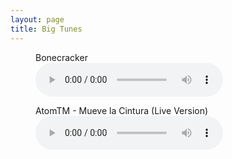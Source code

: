 ```yaml
---
layout: page
title: Big Tunes
---
```


<figure>
  <figcaption>Bonecracker</figcaption>
  <audio controls src="tunes/bonecracker.mp3"></audio>
</figure>

<figure>
  <figcaption>AtomTM - Mueve la Cintura (Live Version)</figcaption>
  <audio controls src="tunes/mueve.mp3"></audio>
  </figure>

